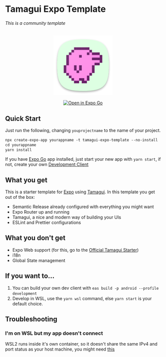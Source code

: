# Tamagui Expo Template
###### This is a community template

<p align="center">
  <img src="./assets/icon.png" alt="Tamagui Icon"/>
</p>

<div align="center">
  <a target="_blank" href="https://expo.dev/%40ivopr/TET?serviceType=classic&distribution=expo-go&releaseChannel=default">
      <img src="https://img.shields.io/badge/Open%20in%20Expo%20Go-4630EB.svg?style=flat-square&logo=EXPO&labelColor=f3f3f3&logoColor=000" alt="Open in Expo Go"/>
    </a>
</div>

## Quick Start
Just run the following, changing `youprojectname` to the name of your project.
```
npx create-expo-app yourappname -t tamagui-expo-template --no-install
cd yourappname
yarn install
```
If you have [Expo Go](https://expo.dev/client) app installed, just start your new app with `yarn start`, if not, create your own [Development Client](https://docs.expo.dev/development/build/)

## What you get
This is a starter template for [Expo](https://expo.dev) using [Tamagui](https://tamagui.dev).
In this template you get out of the box:
- Semantic Release already configured with everything you might want
- Expo Router up and running
- Tamagui, a nice and modern way of building your UIs
- ESLint and Prettier configurations

## What you don't get
- Expo Web support (for this, go to the [Official Tamagui Starter](https://github.com/tamagui/tamagui))
- i18n
- Global State management

## If you want to...
1. You can build your own dev client with `eas build -p android --profile development`
1. Develop in WSL, use the `yarn wsl` command, else `yarn start` is your default choice.

## Troubleshooting
### I'm on WSL but my app doesn't connect
WSL2 runs inside it's own container, so it doesn't share the same IPv4 and port status as your host machine, you might need [this](https://gist.github.com/ivopr/64f974e632b7edcbe1f5e58b91e31598)


